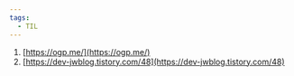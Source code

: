 ```yaml
---
tags:
  - TIL
---
```



1. [https://ogp.me/](https://ogp.me/)
2. [https://dev-jwblog.tistory.com/48](https://dev-jwblog.tistory.com/48)
